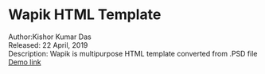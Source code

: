 # Wapik HTML Template
Author:Kishor Kumar Das 
<br>
Released: 22 April, 2019<br>
Description: Wapik is multipurpose HTML template converted from .PSD file<br>
<a href="https://kishorkumardas.github.io/Wapik_PSD_To_Bootstrap/" target="_blank">Demo link </a>
